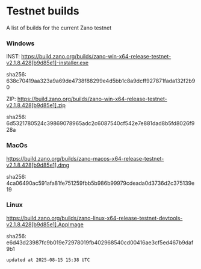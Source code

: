 # Testnet builds

A list of builds for the current Zano testnet

### Windows

INST: https://build.zano.org/builds/zano-win-x64-release-testnet-v2.1.8.428[b9d85e1]-installer.exe

sha256: 638c70419aa323a9a69de4738f88299e4d5bb1c8a9dcff927871fada132f2b90

ZIP: https://build.zano.org/builds/zano-win-x64-release-testnet-v2.1.8.428[b9d85e1].zip

sha256: 6d5321780524c39869078965adc2c6087540cf542e7e881dad8b5fd8026f928a

### MacOs

https://build.zano.org/builds/zano-macos-x64-release-testnet-v2.1.8.428[b9d85e1].dmg

sha256: 4ca06490ac591afa81fe751259fbb5b986b99979cdeada0d3736d2c375139e19

### Linux

https://build.zano.org/builds/zano-linux-x64-release-testnet-devtools-v2.1.8.428[b9d85e1].AppImage

sha256: e6d43d23987fc9b019e72978019fb402968540cd00416ae3cf5ed467b9daf9b1


```
updated at 2025-08-15 15:38 UTC
```
